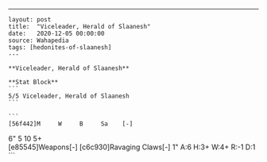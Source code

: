 ---
    layout: post
    title:  "Viceleader, Herald of Slaanesh"
    date:   2020-12-05 00:00:00
    source: Wahapedia
    tags: [hedonites-of-slaanesh]
    ---
    
    **Viceleader, Herald of Slaanesh**
    
    **Stat Block**
    ```
    5/5 Viceleader, Herald of Slaanesh
    ```
    
    ```
    [56f442]M     W     B     Sa    [-]
6"    5     10    5+    
[e85545]Weapons[-]
[c6c930]Ravaging Claws[-]
1"     A:6    H:3+   W:4+   R:-1   D:1   
    ```
    
    
    